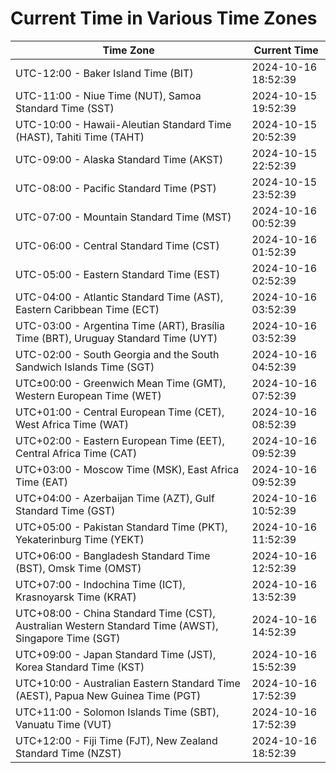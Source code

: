 # Current Time in Various Time Zones

| Time Zone | Current Time |
|-----------|--------------|
| UTC-12:00 - Baker Island Time (BIT) | 2024-10-16 18:52:39 |
| UTC-11:00 - Niue Time (NUT), Samoa Standard Time (SST) | 2024-10-15 19:52:39 |
| UTC-10:00 - Hawaii-Aleutian Standard Time (HAST), Tahiti Time (TAHT) | 2024-10-15 20:52:39 |
| UTC-09:00 - Alaska Standard Time (AKST) | 2024-10-15 22:52:39 |
| UTC-08:00 - Pacific Standard Time (PST) | 2024-10-15 23:52:39 |
| UTC-07:00 - Mountain Standard Time (MST) | 2024-10-16 00:52:39 |
| UTC-06:00 - Central Standard Time (CST) | 2024-10-16 01:52:39 |
| UTC-05:00 - Eastern Standard Time (EST) | 2024-10-16 02:52:39 |
| UTC-04:00 - Atlantic Standard Time (AST), Eastern Caribbean Time (ECT) | 2024-10-16 03:52:39 |
| UTC-03:00 - Argentina Time (ART), Brasília Time (BRT), Uruguay Standard Time (UYT) | 2024-10-16 03:52:39 |
| UTC-02:00 - South Georgia and the South Sandwich Islands Time (SGT) | 2024-10-16 04:52:39 |
| UTC±00:00 - Greenwich Mean Time (GMT), Western European Time (WET) | 2024-10-16 07:52:39 |
| UTC+01:00 - Central European Time (CET), West Africa Time (WAT) | 2024-10-16 08:52:39 |
| UTC+02:00 - Eastern European Time (EET), Central Africa Time (CAT) | 2024-10-16 09:52:39 |
| UTC+03:00 - Moscow Time (MSK), East Africa Time (EAT) | 2024-10-16 09:52:39 |
| UTC+04:00 - Azerbaijan Time (AZT), Gulf Standard Time (GST) | 2024-10-16 10:52:39 |
| UTC+05:00 - Pakistan Standard Time (PKT), Yekaterinburg Time (YEKT) | 2024-10-16 11:52:39 |
| UTC+06:00 - Bangladesh Standard Time (BST), Omsk Time (OMST) | 2024-10-16 12:52:39 |
| UTC+07:00 - Indochina Time (ICT), Krasnoyarsk Time (KRAT) | 2024-10-16 13:52:39 |
| UTC+08:00 - China Standard Time (CST), Australian Western Standard Time (AWST), Singapore Time (SGT) | 2024-10-16 14:52:39 |
| UTC+09:00 - Japan Standard Time (JST), Korea Standard Time (KST) | 2024-10-16 15:52:39 |
| UTC+10:00 - Australian Eastern Standard Time (AEST), Papua New Guinea Time (PGT) | 2024-10-16 17:52:39 |
| UTC+11:00 - Solomon Islands Time (SBT), Vanuatu Time (VUT) | 2024-10-16 17:52:39 |
| UTC+12:00 - Fiji Time (FJT), New Zealand Standard Time (NZST) | 2024-10-16 18:52:39 |
